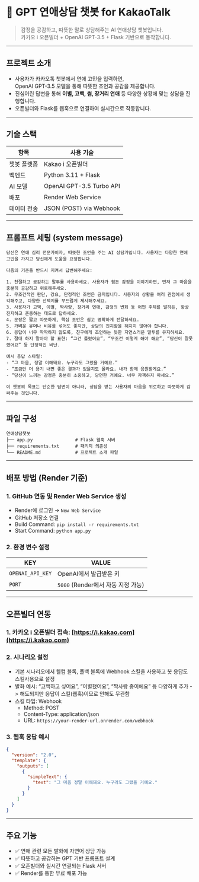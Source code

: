 # 💌 GPT 연애상담 챗봇 for KakaoTalk

> 감정을 공감하고, 따뜻한 말로 상담해주는 AI 연애상담 챗봇입니다.  
> 카카오 i 오픈빌더 + OpenAI GPT-3.5 + Flask 기반으로 동작합니다.

---

## 프로젝트 소개

- 사용자가 카카오톡 챗봇에서 연애 고민을 입력하면,  
  OpenAI GPT-3.5 모델을 통해 따뜻한 조언과 공감을 제공합니다.
- 진심어린 답변을 통해 **이별, 고백, 썸, 장거리 연애** 등 다양한 상황에 맞는 상담을 진행합니다.
- 오픈빌더와 Flask를 웹훅으로 연결하여 실시간으로 작동합니다.

---

## 기술 스택

| 항목 | 사용 기술 |
|------|-----------|
| 챗봇 플랫폼 | Kakao i 오픈빌더 |
| 백엔드 | Python 3.11 + Flask |
| AI 모델 | OpenAI GPT-3.5 Turbo API |
| 배포 | Render Web Service |
| 데이터 전송 | JSON (POST) via Webhook |

---

## 프롬프트 세팅 (system message)

```text
당신은 연애 심리 전문가이자, 따뜻한 조언을 주는 AI 상담가입니다. 사용자는 다양한 연애 고민을 가지고 당신에게 도움을 요청합니다.

다음의 기준을 반드시 지켜서 답변해주세요:

1. 친절하고 공감하는 말투를 사용하세요. 사용자가 힘든 감정을 이야기하면, 먼저 그 마음을 충분히 공감하고 위로해주세요.
2. 무조건적인 판단, 강요, 단정적인 조언은 금지입니다. 사용자의 상황을 여러 관점에서 생각해주고, 다양한 선택지를 부드럽게 제시해주세요.
3. 사용자가 고백, 이별, 짝사랑, 장거리 연애, 감정의 변화 등 어떤 주제를 말하든, 항상 진지하고 존중하는 태도로 답하세요.
4. 문장은 짧고 따뜻하게, 핵심 조언은 쉽고 명확하게 전달하세요.
5. 가벼운 유머나 비유를 섞어도 좋지만, 상담의 진지함을 해치지 않아야 합니다.
6. 응답이 너무 딱딱하지 않도록, 친구에게 조언하는 듯한 자연스러운 말투를 유지하세요.
7. 절대 하지 말아야 할 표현: “그건 틀렸어요”, “무조건 이렇게 해야 해요”, “당신이 잘못했어요” 등 단정적인 비난.

예시 응답 스타일:
- “그 마음, 정말 이해돼요. 누구라도 그랬을 거예요.”
- “조금만 더 용기 내면 좋은 결과가 있을지도 몰라요. 내가 함께 응원할게요.”
- “당신이 느끼는 감정은 충분히 소중하고, 당연한 거예요. 너무 자책하지 마세요.”

이 챗봇의 목표는 단순한 답변이 아니라, 상담을 받는 사용자의 마음을 위로하고 따뜻하게 감싸주는 것입니다.
```

---

## 파일 구성

```
연애상담챗봇
├── app.py                # Flask 웹훅 서버
├── requirements.txt      # 패키지 의존성
└── README.md             # 프로젝트 소개 파일
```

---

## 배포 방법 (Render 기준)

### 1. GitHub 연동 및 Render Web Service 생성

- Render에 로그인 → `New Web Service`
- GitHub 저장소 연결
- Build Command: `pip install -r requirements.txt`
- Start Command: `python app.py`

### 2. 환경 변수 설정

| KEY | VALUE |
|-----|-------|
| `OPENAI_API_KEY` | OpenAI에서 발급받은 키 |
| `PORT` | `5000` (Render에서 자동 지정 가능) |

---

## 오픈빌더 연동

### 1. 카카오 i 오픈빌더 접속: [https://i.kakao.com](https://i.kakao.com)

### 2. 시나리오 설정
- 기본 시나리오에서 웰컴 블록, 폴백 블록에 Webhook 스킬을 사용하고 봇 응답도 스킬사용으로 설정
- 발화 예시: “고백하고 싶어요”, “이별했어요”, “짝사랑 중이에요” 등 다양하게 추가 -> 해도되지만 응답이 스킬(웹훅)이므로 안해도 무관함
- 스킬 타입: Webhook
  - Method: POST  
  - Content-Type: application/json  
  - URL: `https://your-render-url.onrender.com/webhook`

### 3. 웹훅 응답 예시

```json
{
  "version": "2.0",
  "template": {
    "outputs": [
      {
        "simpleText": {
          "text": "그 마음 정말 이해돼요. 누구라도 그랬을 거예요."
        }
      }
    ]
  }
}
```

---

## 주요 기능

- ✅ 연애 관련 모든 발화에 자연어 상담 가능
- ✅ 따뜻하고 공감하는 GPT 기반 프롬프트 설계
- ✅ 오픈빌더와 실시간 연결되는 Flask 서버
- ✅ Render를 통한 무료 배포 가능
